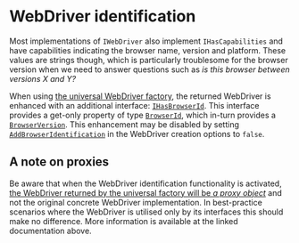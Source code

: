 # WebDriver identification

Most implementations of `IWebDriver` also implement `IHasCapabilities` and have capabilities indicating the browser name, version and platform.
These values are strings though, which is particularly troublesome for the browser version when we need to answer questions such as _is this browser between versions X and Y?_

When using [the universal WebDriver factory], the returned WebDriver is enhanced with an additional interface: [`IHasBrowserId`].
This interface provides a get-only property of type [`BrowserId`], which in-turn provides a [`BrowserVersion`].
This enhancement may be disabled by setting [`AddBrowserIdentification`] in the WebDriver creation options to `false`.

[the universal WebDriver factory]: index.md
[`IHasBrowserId`]: xref:CSF.Extensions.WebDriver.Identification.IHasBrowserId
[`BrowserId`]: xref:CSF.Extensions.WebDriver.Identification.BrowserId
[`BrowserVersion`]: xref:CSF.Extensions.WebDriver.Identification.BrowserVersion
[`AddBrowserIdentification`]: xref:CSF.Extensions.WebDriver.Factories.WebDriverCreationOptions.AddBrowserIdentification

## A note on proxies

Be aware that when the WebDriver identification functionality is activated, [the WebDriver returned by the universal factory will be _a proxy object_] and not the original concrete WebDriver implementation.
In best-practice scenarios where the WebDriver is utilised only by its interfaces this should make no difference.
More information is available at the linked documentation above.

[the WebDriver returned by the universal factory will be _a proxy object_]: Proxies.md
